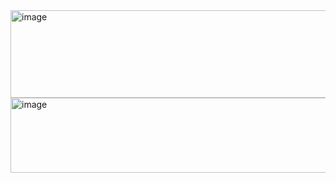 <img width="1282" height="140" alt="image" src="https://github.com/user-attachments/assets/d8a5fefc-6f0b-4a4f-bae6-9d805631fad5" />
<img width="715" height="120" alt="image" src="https://github.com/user-attachments/assets/2e92163a-7104-4428-9728-57e1efee7e88" />
